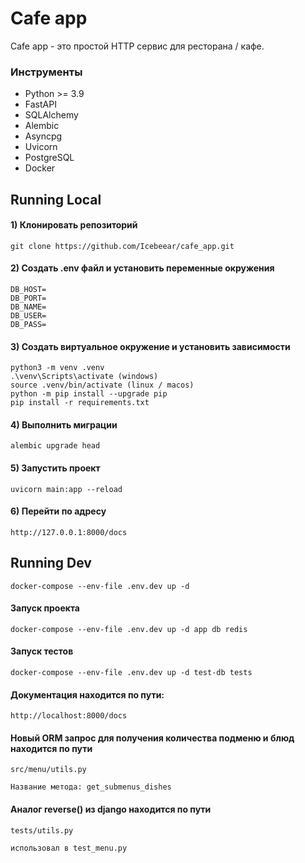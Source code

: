 # Cafe app

Cafe app - это простой HTTP сервис для ресторана / кафе.

### Инструменты

- Python >= 3.9
- FastAPI
- SQLAlchemy
- Alembic
- Asyncpg
- Uvicorn
- PostgreSQL
- Docker

## Running Local
#### 1) Клонировать репозиторий

    git clone https://github.com/Icebeear/cafe_app.git


#### 2) Создать .env файл и установить переменные окружения

    DB_HOST=
    DB_PORT=
    DB_NAME=
    DB_USER=
    DB_PASS=


#### 3) Создать виртуальное окружение и установить зависимости

    python3 -m venv .venv
    .\venv\Scripts\activate (windows)
    source .venv/bin/activate (linux / macos)
    python -m pip install --upgrade pip
    pip install -r requirements.txt


#### 4) Выполнить миграции
    alembic upgrade head


#### 5) Запустить проект
    uvicorn main:app --reload


#### 6) Перейти по адресу
    http://127.0.0.1:8000/docs


## Running Dev
    docker-compose --env-file .env.dev up -d

#### Запуск проекта
    docker-compose --env-file .env.dev up -d app db redis

#### Запуск тестов
    docker-compose --env-file .env.dev up -d test-db tests

#### Документация находится по пути:
    http://localhost:8000/docs

#### Новый ORM запрос для получения количества подменю и блюд находится по пути
    src/menu/utils.py

    Название метода: get_submenus_dishes

#### Аналог reverse() из django находится по пути
    tests/utils.py

    использовал в test_menu.py
